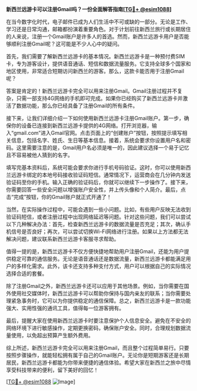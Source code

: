 **新西兰远游卡可以注册Gmail吗？一份全面解答指南[[TG💪+ @esim1088](https://t.me/s/esim1088)]**

在当今数字化时代，电子邮件已成为人们生活中不可或缺的一部分。无论是工作、学习还是日常沟通，邮箱都扮演着重要角色。对于计划前往新西兰旅行或长期居住的人来说，注册一个Gmail账户是许多人的首选。然而，新西兰远游卡用户是否能够顺利注册Gmail呢？这可能是不少人心中的疑问。

首先，我们需要了解新西兰远游卡的基本情况。新西兰远游卡是一种预付费SIM卡，专为游客设计，提供语音通话、短信和数据流量服务。它支持全球多个国家和地区使用，非常适合短期访问新西兰的游客。那么，这款卡能否用于注册Gmail呢？

答案是肯定的！新西兰远游卡完全可以用来注册Gmail。Gmail注册过程并不复杂，只需一部支持4G网络的手机即可完成。如果你已经购买了新西兰远游卡并激活了数据功能，那么你已经具备了注册Gmail的所有条件。

接下来，让我们详细介绍一下如何使用新西兰远游卡注册Gmail账户。第一步，确保你的设备已连接到新西兰远游卡提供的4G网络。打开浏览器，输入“gmail.com”进入Gmail官网。点击页面上的“创建账户”按钮，按照提示填写相关信息，包括名字、姓氏、生日等基本信息。接着，系统会要求你设置用户名和密码。这里需要注意的是，Gmail用户名必须是唯一的，因此建议选择一个易于记忆且不容易被他人猜到的名字。

填写完基本资料后，系统可能会要求你进行手机号码验证。这时，你可以使用新西兰远游卡绑定的本地号码接收验证码短信。通常情况下，运营商会在几分钟内发送验证码至你的手机。输入正确的验证码后，你就可以继续下一步操作了。接下来，你需要回答一些安全问题以增强账户安全性，并上传头像和个人简介。最后，点击“完成”按钮，你的Gmail账户就正式开通了！

当然，在实际操作过程中，可能会遇到一些小问题。比如，有些用户反映无法收到验证码短信，或者注册过程中出现网络延迟等问题。针对这些问题，我们可以尝试以下几种解决办法：首先，检查新西兰远游卡的数据流量是否充足；其次，确认手机信号是否良好；再次，可以尝试切换Wi-Fi网络进行注册。如果以上方法都无法解决问题，建议联系新西兰远游卡客服寻求帮助。

值得一提的是，新西兰远游卡不仅方便快捷地帮助用户注册Gmail，还能为用户提供稳定可靠的通信服务。无论是语音通话还是数据流量，新西兰远游卡都能满足用户的多样化需求。此外，该卡还支持多种支付方式，用户可以根据自己的实际情况选择合适的套餐。

除了注册Gmail之外，新西兰远游卡还可以应用于其他场景。例如，当你需要在国外使用社交媒体时，新西兰远游卡可以帮助你保持与国内亲友的联系；当你需要处理紧急事务时，它可以为你提供稳定的通信保障。总之，新西兰远游卡是一款功能强大、实用性强的通讯工具，值得每一位游客拥有。

最后，提醒大家在使用新西兰远游卡时要注意保护个人信息安全。避免在不安全的网络环境下进行敏感操作，定期更换密码，确保账户安全。同时，合理规划数据流量使用，以免超出预算产生额外费用。

综上所述，新西兰远游卡完全可以用来注册Gmail，而且整个过程简单易行。只要按照步骤操作，就能轻松拥有属于自己的Gmail账户。无论你是短期游客还是长期居民，新西兰远游卡都能为你带来便捷的通信体验。希望大家在新西兰之旅中尽情享受科技带来的便利，留下美好的回忆！

[[TG💪+ @esim1088](https://t.me/s/esim1088) ![Image](https://i.postimg.cc/4NQfJmqS/Snipaste-2025-05-13-00-14-12.png)]